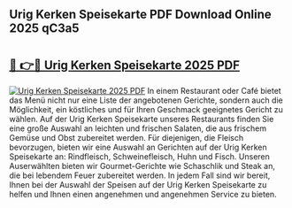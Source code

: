 ## Urig Kerken Speisekarte PDF Download Online 2025 qC3a5

# <h2><a href="http://gc7pmmy.nevu.top/?p=Urig+Kerken+Speisekarte">🔗 👉🔴 Urig Kerken Speisekarte 2025 PDF</a></h2>

[![Urig Kerken Speisekarte 2025 PDF](https://i.imgur.com/dBaPXMq.png)](http://gc7pmmy.nevu.top/?p=Urig+Kerken+Speisekarte)
In einem Restaurant oder Café bietet das Menü nicht nur eine Liste der angebotenen Gerichte, sondern auch die Möglichkeit, ein köstliches und für Ihren Geschmack geeignetes Gericht zu wählen. Auf der Urig Kerken Speisekarte unseres Restaurants finden Sie eine große Auswahl an leichten und frischen Salaten, die aus frischem Gemüse und Obst zubereitet werden. Für diejenigen, die Fleisch bevorzugen, bieten wir eine Auswahl an Gerichten auf der Urig Kerken Speisekarte an: Rindfleisch, Schweinefleisch, Huhn und Fisch. Unseren Auserwählten bieten wir Gourmet-Gerichte wie Schaschlik und Steak an, die bei lebendem Feuer zubereitet werden. In jedem Fall sind wir bereit, Ihnen bei der Auswahl der Speisen auf der Urig Kerken Speisekarte zu helfen und Ihnen einen angenehmen und angenehmen Service zu bieten.
